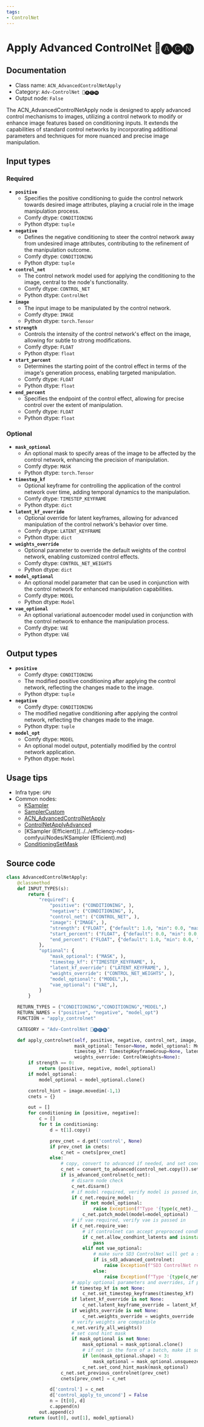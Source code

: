 ```yaml
---
tags:
- ControlNet
---
```


# Apply Advanced ControlNet 🛂🅐🅒🅝
## Documentation
- Class name: `ACN_AdvancedControlNetApply`
- Category: `Adv-ControlNet 🛂🅐🅒🅝`
- Output node: `False`

The ACN_AdvancedControlNetApply node is designed to apply advanced control mechanisms to images, utilizing a control network to modify or enhance image features based on conditioning inputs. It extends the capabilities of standard control networks by incorporating additional parameters and techniques for more nuanced and precise image manipulation.
## Input types
### Required
- **`positive`**
    - Specifies the positive conditioning to guide the control network towards desired image attributes, playing a crucial role in the image manipulation process.
    - Comfy dtype: `CONDITIONING`
    - Python dtype: `tuple`
- **`negative`**
    - Defines the negative conditioning to steer the control network away from undesired image attributes, contributing to the refinement of the manipulation outcome.
    - Comfy dtype: `CONDITIONING`
    - Python dtype: `tuple`
- **`control_net`**
    - The control network model used for applying the conditioning to the image, central to the node's functionality.
    - Comfy dtype: `CONTROL_NET`
    - Python dtype: `ControlNet`
- **`image`**
    - The input image to be manipulated by the control network.
    - Comfy dtype: `IMAGE`
    - Python dtype: `torch.Tensor`
- **`strength`**
    - Controls the intensity of the control network's effect on the image, allowing for subtle to strong modifications.
    - Comfy dtype: `FLOAT`
    - Python dtype: `float`
- **`start_percent`**
    - Determines the starting point of the control effect in terms of the image's generation process, enabling targeted manipulation.
    - Comfy dtype: `FLOAT`
    - Python dtype: `float`
- **`end_percent`**
    - Specifies the endpoint of the control effect, allowing for precise control over the extent of manipulation.
    - Comfy dtype: `FLOAT`
    - Python dtype: `float`
### Optional
- **`mask_optional`**
    - An optional mask to specify areas of the image to be affected by the control network, enhancing the precision of manipulation.
    - Comfy dtype: `MASK`
    - Python dtype: `torch.Tensor`
- **`timestep_kf`**
    - Optional keyframe for controlling the application of the control network over time, adding temporal dynamics to the manipulation.
    - Comfy dtype: `TIMESTEP_KEYFRAME`
    - Python dtype: `dict`
- **`latent_kf_override`**
    - Optional override for latent keyframes, allowing for advanced manipulation of the control network's behavior over time.
    - Comfy dtype: `LATENT_KEYFRAME`
    - Python dtype: `dict`
- **`weights_override`**
    - Optional parameter to override the default weights of the control network, enabling customized control effects.
    - Comfy dtype: `CONTROL_NET_WEIGHTS`
    - Python dtype: `dict`
- **`model_optional`**
    - An optional model parameter that can be used in conjunction with the control network for enhanced manipulation capabilities.
    - Comfy dtype: `MODEL`
    - Python dtype: `Model`
- **`vae_optional`**
    - An optional variational autoencoder model used in conjunction with the control network to enhance the manipulation process.
    - Comfy dtype: `VAE`
    - Python dtype: `VAE`
## Output types
- **`positive`**
    - Comfy dtype: `CONDITIONING`
    - The modified positive conditioning after applying the control network, reflecting the changes made to the image.
    - Python dtype: `tuple`
- **`negative`**
    - Comfy dtype: `CONDITIONING`
    - The modified negative conditioning after applying the control network, reflecting the changes made to the image.
    - Python dtype: `tuple`
- **`model_opt`**
    - Comfy dtype: `MODEL`
    - An optional model output, potentially modified by the control network application.
    - Python dtype: `Model`
## Usage tips
- Infra type: `GPU`
- Common nodes:
    - [KSampler](../../Comfy/Nodes/KSampler.md)
    - [SamplerCustom](../../Comfy/Nodes/SamplerCustom.md)
    - [ACN_AdvancedControlNetApply](../../ComfyUI-Advanced-ControlNet/Nodes/ACN_AdvancedControlNetApply.md)
    - [ControlNetApplyAdvanced](../../Comfy/Nodes/ControlNetApplyAdvanced.md)
    - [KSampler (Efficient)](../../efficiency-nodes-comfyui/Nodes/KSampler (Efficient).md)
    - [ConditioningSetMask](../../Comfy/Nodes/ConditioningSetMask.md)



## Source code
```python
class AdvancedControlNetApply:
    @classmethod
    def INPUT_TYPES(s):
        return {
            "required": {
                "positive": ("CONDITIONING", ),
                "negative": ("CONDITIONING", ),
                "control_net": ("CONTROL_NET", ),
                "image": ("IMAGE", ),
                "strength": ("FLOAT", {"default": 1.0, "min": 0.0, "max": 10.0, "step": 0.01}),
                "start_percent": ("FLOAT", {"default": 0.0, "min": 0.0, "max": 1.0, "step": 0.001}),
                "end_percent": ("FLOAT", {"default": 1.0, "min": 0.0, "max": 1.0, "step": 0.001})
            },
            "optional": {
                "mask_optional": ("MASK", ),
                "timestep_kf": ("TIMESTEP_KEYFRAME", ),
                "latent_kf_override": ("LATENT_KEYFRAME", ),
                "weights_override": ("CONTROL_NET_WEIGHTS", ),
                "model_optional": ("MODEL",),
                "vae_optional": ("VAE",),
            }
        }

    RETURN_TYPES = ("CONDITIONING","CONDITIONING","MODEL",)
    RETURN_NAMES = ("positive", "negative", "model_opt")
    FUNCTION = "apply_controlnet"

    CATEGORY = "Adv-ControlNet 🛂🅐🅒🅝"

    def apply_controlnet(self, positive, negative, control_net, image, strength, start_percent, end_percent,
                         mask_optional: Tensor=None, model_optional: ModelPatcher=None, vae_optional=None,
                         timestep_kf: TimestepKeyframeGroup=None, latent_kf_override: LatentKeyframeGroup=None,
                         weights_override: ControlWeights=None):
        if strength == 0:
            return (positive, negative, model_optional)
        if model_optional:
            model_optional = model_optional.clone()

        control_hint = image.movedim(-1,1)
        cnets = {}

        out = []
        for conditioning in [positive, negative]:
            c = []
            for t in conditioning:
                d = t[1].copy()

                prev_cnet = d.get('control', None)
                if prev_cnet in cnets:
                    c_net = cnets[prev_cnet]
                else:
                    # copy, convert to advanced if needed, and set cond
                    c_net = convert_to_advanced(control_net.copy()).set_cond_hint(control_hint, strength, (start_percent, end_percent), vae_optional)
                    if is_advanced_controlnet(c_net):
                        # disarm node check
                        c_net.disarm()
                        # if model required, verify model is passed in, and if so patch it
                        if c_net.require_model:
                            if not model_optional:
                                raise Exception(f"Type '{type(c_net).__name__}' requires model_optional input, but got None.")
                            c_net.patch_model(model=model_optional)
                        # if vae required, verify vae is passed in
                        if c_net.require_vae:
                            # if controlnet can accept preprocced condhint latents and is the case, ignore vae requirement
                            if c_net.allow_condhint_latents and isinstance(control_hint, AbstractPreprocWrapper):
                                pass
                            elif not vae_optional:
                                # make sure SD3 ControlNet will get a special message instead of generic type mention
                                if is_sd3_advanced_controlnet:
                                    raise Exception(f"SD3 ControlNet requires vae_optional input, but got None.")
                                else:
                                    raise Exception(f"Type '{type(c_net).__name__}' requires vae_optional input, but got None.")
                        # apply optional parameters and overrides, if provided
                        if timestep_kf is not None:
                            c_net.set_timestep_keyframes(timestep_kf)
                        if latent_kf_override is not None:
                            c_net.latent_keyframe_override = latent_kf_override
                        if weights_override is not None:
                            c_net.weights_override = weights_override
                        # verify weights are compatible
                        c_net.verify_all_weights()
                        # set cond hint mask
                        if mask_optional is not None:
                            mask_optional = mask_optional.clone()
                            # if not in the form of a batch, make it so
                            if len(mask_optional.shape) < 3:
                                mask_optional = mask_optional.unsqueeze(0)
                            c_net.set_cond_hint_mask(mask_optional)
                    c_net.set_previous_controlnet(prev_cnet)
                    cnets[prev_cnet] = c_net

                d['control'] = c_net
                d['control_apply_to_uncond'] = False
                n = [t[0], d]
                c.append(n)
            out.append(c)
        return (out[0], out[1], model_optional)

```
